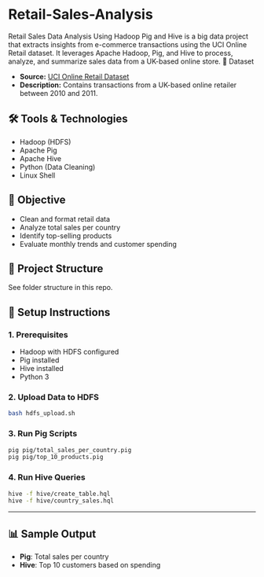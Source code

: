 # Retail-Sales-Analysis
Retail Sales Data Analysis Using Hadoop Pig and Hive is a big data project that extracts insights from e-commerce transactions using the UCI Online Retail dataset. It leverages Apache Hadoop, Pig, and Hive to process, analyze, and summarize sales data from a UK-based online store.
📁 Dataset
- **Source:** [UCI Online Retail Dataset](https://archive.ics.uci.edu/ml/datasets/Online+Retail)
- **Description:** Contains transactions from a UK-based online retailer between 2010 and 2011.

## 🛠️ Tools & Technologies
- Hadoop (HDFS)
- Apache Pig
- Apache Hive
- Python (Data Cleaning)
- Linux Shell

## 📌 Objective
- Clean and format retail data
- Analyze total sales per country
- Identify top-selling products
- Evaluate monthly trends and customer spending

## 📂 Project Structure
See folder structure in this repo.

## 🚀 Setup Instructions

### 1. Prerequisites
- Hadoop with HDFS configured
- Pig installed
- Hive installed
- Python 3

### 2. Upload Data to HDFS
```bash
bash hdfs_upload.sh
```

### 3. Run Pig Scripts
```bash
pig pig/total_sales_per_country.pig
pig pig/top_10_products.pig
```

### 4. Run Hive Queries
```bash
hive -f hive/create_table.hql
hive -f hive/country_sales.hql
```

---

## 📊 Sample Output
- **Pig**: Total sales per country
- **Hive**: Top 10 customers based on spending
